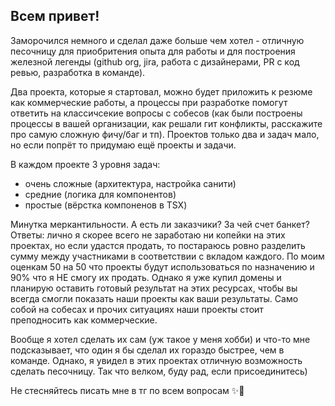## Всем привет!

Заморочился немного и сделал даже больше чем хотел - отличную песочницу для приобритения опыта для работы и для построения железной легенды (github org, jira, работа с дизайнерами, PR с код ревью, разработка в команде).

Два проекта, которые я стартовал, можно будет приложить к резюме как коммерческие работы, а процессы при разработке помогут ответить на классичсекие вопросы с собесов (как были построены процессы в вашей организации, как решали гит конфликты, расскажите про самую сложную фичу/баг и тп). Проектов только два и задач мало, но если попрёт то придумаю ещё проекты и задачи.

В каждом проекте 3 уровня задач:
- очень сложные (архитектура, настройка санити)
- средние (логика для компонентов)
- простые (вёрстка компоненов в TSX)

Минутка меркантильности. А есть ли заказчики? За чей счет банкет? Ответы: лично я скорее всего не заработаю ни копейки на этих проектах, но если удастся продать, то постараюсь ровно разделить сумму между участниками в соответствии с вкладом каждого. По моим оценкам 50 на 50 что проекты будут использоваться по назначению и 90% что я НЕ смогу их продать. Однако я уже купил домены и планирую оставить готовый результат на этих ресурсах, чтобы вы всегда смогли показать наши проекты как ваши результаты. Само собой на собесах и прочих ситуациях наши проекты стоит преподносить как коммерческие.

Вообще я хотел сделать их сам (уж такое у меня хобби) и что-то мне подсказывает, что один я бы сделал их гораздо быстрее, чем в команде. Однако, я увидел в этих проектах отличную возможность сделать песочницу. Так что велком, буду рад, если присоединитесь)

Не стесняйтесь писать мне в тг по всем вопросам ✨🙌
